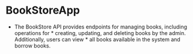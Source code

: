 # BookStoreApp
* The BookStore API provides endpoints for managing books, including operations for  * creating, updating, and deleting books by the admin. Additionally, users can view  * all books available in the system and borrow books.
